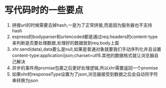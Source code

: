 # 写代码时的一些要点
1. 拼接url的时候需要去掉hash,一是为了正常拼接,而是因为服务器也不支持hash
2. express的bodyparser和urlencoded都是通过req.headers的content-type来判断是否要处理数据,处理好的数据放到req.body上面
3. xhr.send(data),data要么是null,如果是普通对象就要我们手动序列化并且设置content-type:application/json;charset=utf8.其他的数据格式就让浏览器自己解决
4. 异步的事件用promise包裹之后更好处理逻辑,所以xhr需要返回一个promise
5. 如果xhr的responseType设置为了json,浏览器接受到数据之后会自动将字符串转换为json
